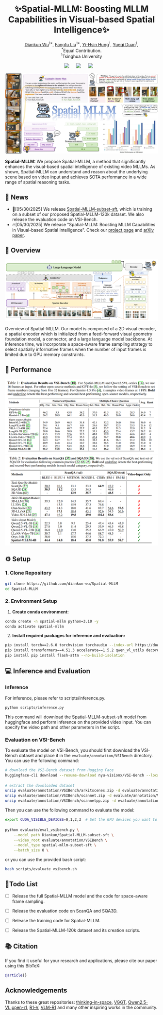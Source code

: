 <div align="center">

# ✨Spatial-MLLM: Boosting MLLM Capabilities in Visual-based Spatial Intelligence✨

<p align="center">
    <a href="https://github.com/diankun-wu/">Diankun Wu</a><sup>1*</sup>,
    <a href="https://liuff19.github.io/">Fangfu Liu</a><sup>1*</sup>,
    <a href="https://github.com/CindyHung20/">Yi-Hsin Hung</a><sup>1</sup>,
    <a href="https://duanyueqi.github.io/">Yueqi Duan</a><sup>1</sup>,
    <br>
    <sup>*</sup>Equal Contribution.
    <br>
    <sup>1</sup>Tsinghua University
</p>

<a href='https://arxiv.org/abs/2505.23747'><img src='https://img.shields.io/badge/arXiv-2505.23747-b31b1b.svg'></a> &nbsp;&nbsp;&nbsp;&nbsp;
<a href='https://diankun-wu.github.io/Spatial-MLLM/'><img src='https://img.shields.io/badge/Project-Page-Green'></a> &nbsp;&nbsp;&nbsp;&nbsp;
<a><img src='https://img.shields.io/badge/License-MIT-blue'></a> &nbsp;&nbsp;&nbsp;&nbsp;


![Teaser Visualization](assets/teaser-spatialmllm.png)

</div>
<strong>Spatial-MLLM:</strong> We propose Spatial-MLLM, a method that significantly enhances the visual-based spatial intelligence of existing video MLLMs. As shown, Spatial-MLLM can understand and reason about the underlying scene based on video input and achieves SOTA performance in a wide range of spatial reasoning tasks.
</div>

## 📢 News
- 🎉[05/30/2025] We release [Spatial-MLLM-subset-sft](https://huggingface.co/Diankun/Spatial-MLLM-subset-sft), which is training on a subset of our proposed Spatial-MLLM-120k dataset. We also release the evaluation code on VSI-Bench.
- 🔥[05/30/2025] We release "Spatial-MLLM: Boosting MLLM Capabilities in Visual-based Spatial Intelligence". Check our [project page](https://diankun-wu.github.io/Spatial-MLLM/) and [arXiv paper](https://arxiv.org/pdf/).

## 🌟 Overview

![Pipeline Visualization](assets/pipeline-spatialmllm.png)

</div>

Overview of Spatial-MLLM. Our model is composed of a 2D visual encoder, a spatial encoder which is initialized from a feed-forward visual geometry foundation model, a connector, and a large language model backbone. At inference time, we incorporate a space-aware frame sampling strategy to select spatially informative frames when the number of input frames is limited due to GPU memory constraints.

## 🎉 Performance

![Results Visualization](assets/eval_VSIbench.png)
![Results Visualization](assets/eval_scanqa_sqa3d.png)

## ⚙️ Setup

### 1. Clone Repository
```bash
git clone https://github.com/diankun-wu/Spatial-MLLM
cd Spatial-MLLM
```

### 2. Environment Setup

1. **Create conda environment:**

```bash
conda create -n spatial-mllm python=3.10 -y
conda activate spatial-mllm
```

2. **Install required packages for inference and evaluation:**

```bash
pip install torch==2.6.0 torchvision torchaudio --index-url https://download.pytorch.org/whl/cu124 # Adjust the CUDA version as needed
pip install transformers==4.51.3 accelerate==1.5.2 qwen_vl_utils decord ray Levenshtein
pip install pip install flash-attn --no-build-isolation
```

## 💻 Inference and Evaluation

### Inference

For inference, please refer to scripts/inference.py.
```bash
python scripts/inference.py
```
This command will download the Spatial-MLLM-subset-sft model from huggingface and perform inference on the provided video input. You can specify the video path and other parameters in the script.

### Evaluation on VSI-Bench

To evaluate the model on VSI-Bench, you should first download the VSI-Bench dataset and place it in the `evaluate/annotation/VSIBench` directory. You can use the following command:
```bash
# download the VSI-Bench dataset from Hugging Face
huggingface-cli download --resume-download nyu-visionx/VSI-Bench --local-dir evaluate/annotation/VSIBench --repo-type dataset

# extract the downloaded dataset
unzip evaluate/annotation/VSIBench/arkitscenes.zip -d evaluate/annotation/VSIBench
unzip evaluate/annotation/VSIBench/scannet.zip -d evaluate/annotation/VSIBench
unzip evaluate/annotation/VSIBench/scannetpp.zip -d evaluate/annotation/VSIBench
```

Then you can use the following command to evaluate the model:
```bash
export CUDA_VISIBLE_DEVICES=0,1,2,3  # Set the GPU devices you want to use

python evaluate/eval_vsibench.py \
    --model_path Diankun/Spatial-MLLM-subset-sft \
    --video_root evaluate/annotation/VSIBench \
    --model_type spatial-mllm-subset-sft \
    --batch_size 8 \
```
or you can use the provided bash script:
```bash
bash scripts/evaluate_vsibench.sh
```


## 🚀Todo List

- [ ] Release the full Spatial-MLLM model and the code for space-aware frame sampling.
- [ ] Release the evaluation code on ScanQA and SQA3D.
- [ ] Release the training code for Spatial-MLLM.
- [ ] Release the Spatial-MLLM-120k dataset and its creation scripts.


## 📚  Citation

If you find it useful for your research and applications, please cite our paper using this BibTeX:
```bibtex
@article{}
```

## Acknowledgements

Thanks to these great repositories: [thinking-in-space](https://github.com/vision-x-nyu/thinking-in-space), [VGGT](https://github.com/facebookresearch/vggt), [Qwen2.5-VL](https://github.com/QwenLM/Qwen2.5-VL),[open-r1](https://github.com/huggingface/open-r1), [R1-V](https://github.com/Deep-Agent/R1-V), [VLM-R1](https://github.com/om-ai-lab/VLM-R1) and many other inspiring works in the community.
